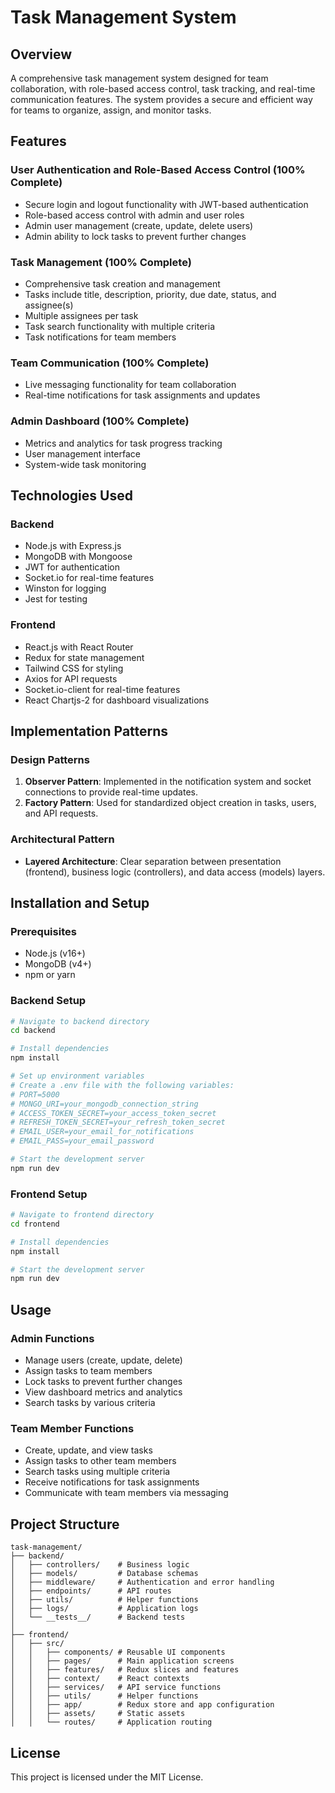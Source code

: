 # Task Management System

## Overview
A comprehensive task management system designed for team collaboration, with role-based access control, task tracking, and real-time communication features. The system provides a secure and efficient way for teams to organize, assign, and monitor tasks.

## Features

### User Authentication and Role-Based Access Control (100% Complete)
- Secure login and logout functionality with JWT-based authentication
- Role-based access control with admin and user roles
- Admin user management (create, update, delete users)
- Admin ability to lock tasks to prevent further changes

### Task Management (100% Complete)
- Comprehensive task creation and management
- Tasks include title, description, priority, due date, status, and assignee(s)
- Multiple assignees per task
- Task search functionality with multiple criteria
- Task notifications for team members

### Team Communication (100% Complete)
- Live messaging functionality for team collaboration
- Real-time notifications for task assignments and updates

### Admin Dashboard (100% Complete)
- Metrics and analytics for task progress tracking
- User management interface
- System-wide task monitoring

## Technologies Used

### Backend
- Node.js with Express.js
- MongoDB with Mongoose
- JWT for authentication
- Socket.io for real-time features
- Winston for logging
- Jest for testing

### Frontend
- React.js with React Router
- Redux for state management
- Tailwind CSS for styling
- Axios for API requests
- Socket.io-client for real-time features
- React Chartjs-2 for dashboard visualizations

## Implementation Patterns

### Design Patterns
1. **Observer Pattern**: Implemented in the notification system and socket connections to provide real-time updates.
2. **Factory Pattern**: Used for standardized object creation in tasks, users, and API requests.

### Architectural Pattern
- **Layered Architecture**: Clear separation between presentation (frontend), business logic (controllers), and data access (models) layers.

## Installation and Setup

### Prerequisites
- Node.js (v16+)
- MongoDB (v4+)
- npm or yarn

### Backend Setup
```bash
# Navigate to backend directory
cd backend

# Install dependencies
npm install

# Set up environment variables
# Create a .env file with the following variables:
# PORT=5000
# MONGO_URI=your_mongodb_connection_string
# ACCESS_TOKEN_SECRET=your_access_token_secret
# REFRESH_TOKEN_SECRET=your_refresh_token_secret
# EMAIL_USER=your_email_for_notifications
# EMAIL_PASS=your_email_password

# Start the development server
npm run dev
```

### Frontend Setup
```bash
# Navigate to frontend directory
cd frontend

# Install dependencies
npm install

# Start the development server
npm run dev
```

## Usage

### Admin Functions
- Manage users (create, update, delete)
- Assign tasks to team members
- Lock tasks to prevent further changes
- View dashboard metrics and analytics
- Search tasks by various criteria

### Team Member Functions
- Create, update, and view tasks
- Assign tasks to other team members
- Search tasks using multiple criteria
- Receive notifications for task assignments
- Communicate with team members via messaging

## Project Structure

```
task-management/
├── backend/
│   ├── controllers/    # Business logic
│   ├── models/         # Database schemas
│   ├── middleware/     # Authentication and error handling
│   ├── endpoints/      # API routes
│   ├── utils/          # Helper functions
│   ├── logs/           # Application logs
│   └── __tests__/      # Backend tests
│
├── frontend/
│   ├── src/
│   │   ├── components/ # Reusable UI components
│   │   ├── pages/      # Main application screens
│   │   ├── features/   # Redux slices and features
│   │   ├── context/    # React contexts
│   │   ├── services/   # API service functions
│   │   ├── utils/      # Helper functions
│   │   ├── app/        # Redux store and app configuration
│   │   ├── assets/     # Static assets
│   │   └── routes/     # Application routing
```

## License
This project is licensed under the MIT License. 